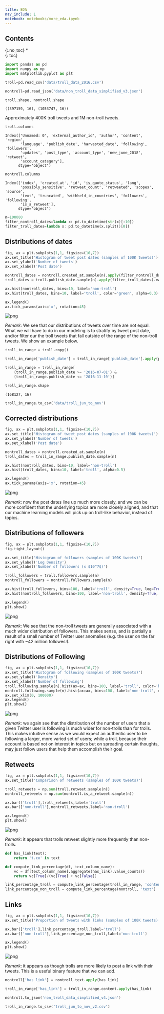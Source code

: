 ```yaml
---
title: EDA
nav_include: 1
notebook: notebooks/more_eda.ipynb
---
```


## Contents
{:.no_toc}
*  
{: toc}


```python
import pandas as pd
import numpy as np
import matplotlib.pyplot as plt
```




```python
troll=pd.read_csv('data/troll_data_2016.csv')
```




```python
nontroll=pd.read_json('data/non_troll_data_simplified_v3.json')
```




```python
troll.shape, nontroll.shape
```





    ((397159, 16), (1053747, 16))



Approximately 400K troll tweets and 1M non-troll tweets.



```python
troll.columns
```





    Index(['Unnamed: 0', 'external_author_id', 'author', 'content', 'region',
           'language', 'publish_date', 'harvested_date', 'following', 'followers',
           'updates', 'post_type', 'account_type', 'new_june_2018', 'retweet',
           'account_category'],
          dtype='object')





```python
nontroll.columns
```





    Index(['index', 'created_at', 'id', 'is_quote_status', 'lang',
           'possibly_sensitive', 'retweet_count', 'retweeted', 'scopes', 'source',
           'text', 'truncated', 'withheld_in_countries', 'followers', 'following',
           'is_a_retweet'],
          dtype='object')





```python
n=100000
filter_nontroll_dates=lambda x: pd.to_datetime(str(x)[:10])
filter_troll_dates=lambda x: pd.to_datetime(x.split()[0])
```


## Distributions of dates



```python
fig, ax = plt.subplots(1,1, figsize=(10,7))
ax.set_title('Histogram of tweet post dates (samples of 100K tweets)')
ax.set_ylabel('Number of tweets')
ax.set_xlabel('Post date')

nontroll_dates = nontroll.created_at.sample(n).apply(filter_nontroll_dates).values
troll_dates = troll.publish_date.sample(n).apply(filter_troll_dates).values

ax.hist(nontroll_dates, bins=10, label='non-troll')
ax.hist(troll_dates, bins=10, label='troll', color='green', alpha=0.3)

ax.legend()
ax.tick_params(axis='x', rotation=45)
```



![png](more_eda_files/more_eda_9_0.png)


*Remark*: We see that our distributions of tweets over time are not equal. What we will have to do in our modeling is to stratify by tweet post date, and/or filter our the troll tweets that fall outside of the range of the non-troll tweets. We show an example below.



```python
troll_in_range = troll.copy()
```




```python
troll_in_range['publish_date'] = troll_in_range['publish_date'].apply(pd.to_datetime)
```




```python
troll_in_range = troll_in_range[
    (troll_in_range.publish_date >= '2016-07-01') &
    (troll_in_range.publish_date <= '2016-11-10')]
```




```python
troll_in_range.shape
```





    (168127, 16)





```python
troll_in_range.to_csv('data/troll_jun_to_nov')
```


## Corrected distributions



```python
fig, ax = plt.subplots(1,1, figsize=(10,7))
ax.set_title('Histogram of tweet post dates (samples of 100K tweets)')
ax.set_ylabel('Number of tweets')
ax.set_xlabel('Post date')

nontroll_dates = nontroll.created_at.sample(n)
troll_dates = troll_in_range.publish_date.sample(n)

ax.hist(nontroll_dates, bins=10, label='non-troll')
ax.hist(troll_dates, bins=10, label='troll', alpha=0.5)

ax.legend()
ax.tick_params(axis='x', rotation=45)
```



![png](more_eda_files/more_eda_17_0.png)


*Remark*: now the post dates line up much more closely, and we can be more confident that the underlying topics are more closely aligned, and that our machine learning models will pick up on troll-like behavior, instead of topics.

## Distributions of followers



```python
fig, ax = plt.subplots(1,1, figsize=(10,7))
fig.tight_layout()

ax.set_title('Histogram of followers (samples of 100K tweets)')
ax.set_ylabel('Log Density')
ax.set_xlabel('Number of followers (x $10^7$)')

troll_followers = troll.followers.sample(n)
nontroll_followers = nontroll.followers.sample(n)

ax.hist(troll_followers, bins=100, label='troll', density=True, log=True)
ax.hist(nontroll_followers, bins=100, label='non-troll', density=True, log=True, alpha=0.2)

ax.legend()
plt.show()
```



![png](more_eda_files/more_eda_20_0.png)


*Remark*: We see that the non-troll tweets are generally associated with a much wider distribution of followers. This makes sense, and is partially a result of a small number of Twitter user anomalies (e.g. the user on the far right with ~42 million followes!).

## Distributions of Following



```python
fig, ax = plt.subplots(1,1, figsize=(10,7))
ax.set_title('Histogram of following (samples of 100K tweets)')
ax.set_ylabel('Density')
ax.set_xlabel('Number of following')
troll.following.sample(n).hist(ax=ax, bins=100, label='troll', color='blue', alpha=1, density=True)
nontroll.following.sample(n).hist(ax=ax, bins=100, label='non-troll', color='orange', alpha=0.5, density=True)
ax.set_xlim(0, 100000)
ax.legend()
plt.show()
```



![png](more_eda_files/more_eda_23_0.png)


*Remark*: we again see that the distribution of the number of users that a given Twitter user is following is much wider for non-trolls than for trolls. This makes intuitive sense as we would expect an authentic user to be following a larger, more varied set of users; while a troll, because their account is based not on interest in topics but on spreading certain thoughts, may just follow users that help them accomplish their goal.

## Retweets



```python
fig, ax = plt.subplots(1,1, figsize=(10,7))
ax.set_title('Comparison of retweets (samples of 100K tweets)')

troll_retweets = np.sum(troll.retweet.sample(n))
nontroll_retweets = np.sum(nontroll.is_a_retweet.sample(n))

ax.bar(['troll'],troll_retweets,label='troll')
ax.bar(['non-troll'],nontroll_retweets,label='non-troll')

ax.legend()
plt.show()
```



![png](more_eda_files/more_eda_26_0.png)


*Remark*: it appears that trolls retweet slightly more frequently than non-trolls.



```python
def has_link(text):
    return 't.co' in text
```




```python
def compute_link_percentage(df, text_column_name):
    vc = df[text_column_name].aggregate(has_link).value_counts()
    return vc[True]/(vc[True] + vc[False])
```




```python
link_percentage_troll = compute_link_percentage(troll_in_range, 'content')
link_percentage_non_troll = compute_link_percentage(nontroll, 'text')
```


## Links



```python
fig, ax = plt.subplots(1,1, figsize=(10,7))
ax.set_title('Proportion of tweets with links (samples of 100K tweets)')

ax.bar(['troll'],link_percentage_troll,label='troll')
ax.bar(['non-troll'],link_percentage_non_troll,label='non-troll')

ax.legend()
plt.show()
```



![png](more_eda_files/more_eda_32_0.png)


*Remark*: it appears as though trolls are more likely to post a link with their tweets. This is a useful binary feature that we can add.



```python
nontroll['has_link'] = nontroll.text.apply(has_link)
```




```python
troll_in_range['has_link'] = troll_in_range.content.apply(has_link)
```




```python
nontroll.to_json('non_troll_data_simplified_v4.json')
```




```python
troll_in_range.to_csv('troll_jun_to_nov_v2.csv')
```

